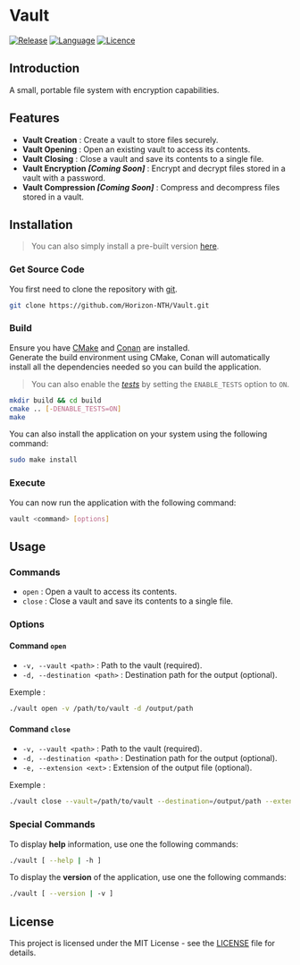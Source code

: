# Vault

[![Release](https://img.shields.io/badge/Release-v0.1-blueviolet)](https://github.com/Horizon-NTH/Vault/releases)
[![Language](https://img.shields.io/badge/Language-C%2B%2B-0052cf)](https://en.wikipedia.org/wiki/C++)
[![Licence](https://img.shields.io/badge/License-MIT-yellow.svg)](LICENSE)

## Introduction

A small, portable file system with encryption capabilities.

## Features

- **Vault Creation** : Create a vault to store files securely.
- **Vault Opening** : Open an existing vault to access its contents.
- **Vault Closing** : Close a vault and save its contents to a single file.
- **Vault Encryption _[Coming Soon]_** : Encrypt and decrypt files stored in a vault with a password.
- **Vault Compression _[Coming Soon]_** : Compress and decompress files stored in a vault.

## Installation

> You can also simply install a pre-built version [here](https://github.com/Horizon-NTH/Vault/releases).

### Get Source Code

You first need to clone the repository with [git](https://git-scm.com).

```bash
git clone https://github.com/Horizon-NTH/Vault.git
```

### Build

Ensure you have [CMake](https://cmake.org/) and [Conan](https://conan.io/) are installed.  
Generate the build environment using CMake, Conan will automatically install all the
dependencies needed so you can build the application.

> You can also enable the [_tests_](https://github.com/google/googletest) by setting the `ENABLE_TESTS` option to `ON`.

```bash
mkdir build && cd build
cmake .. [-DENABLE_TESTS=ON]
make 
```

You can also install the application on your system using the following command:

```bash
sudo make install
```

### Execute

You can now run the application with the following command:

```bash
vault <command> [options]
```

## Usage

### Commands

- `open` : Open a vault to access its contents.
- `close` : Close a vault and save its contents to a single file.

### Options

#### Command `open`

- `-v, --vault <path>` : Path to the vault (required).
- `-d, --destination <path>` : Destination path for the output (optional).

Exemple :

```bash
./vault open -v /path/to/vault -d /output/path
```

#### Command `close`

- `-v, --vault <path>` : Path to the vault (required).
- `-d, --destination <path>` : Destination path for the output (optional).
- `-e, --extension <ext>` : Extension of the output file (optional).

Exemple :

```bash
./vault close --vault=/path/to/vault --destination=/output/path --extension=.vlt
```

### Special Commands

To display **help** information, use one the following commands:

```bash
./vault [ --help | -h ]
```

To display the **version** of the application, use one the following commands:

```bash
./vault [ --version | -v ]
```

## License

This project is licensed under the MIT License - see the [LICENSE](LICENSE) file for details.
